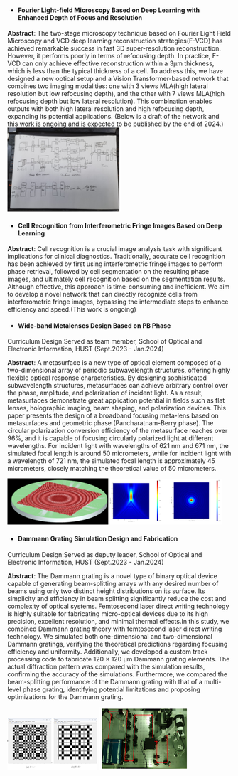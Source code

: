 - #### Fourier Light-field Microscopy Based on Deep Learning with Enhanced Depth of Focus and Resolution
<b>Abstract</b>: The two-stage microscopy technique based on Fourier Light Field Microscopy and VCD deep learning reconstruction strategies(F-VCD) has achieved remarkable success in fast 3D super-resolution reconstruction. However, it performs poorly in terms of refocusing depth. In practice, F-VCD can only achieve effective reconstruction within a 3µm thickness, which is less than the typical thickness of a cell. To address this, we have designed a new optical setup and a Vision Transformer-based network that combines two imaging modalities: one with 3 views MLA(high lateral resolution but low refocusing depth), and the other with 7 views MLA(high refocusing depth but low lateral resolution). This combination enables outputs with both high lateral resolution and high refocusing depth, expanding its potential applications. (Below is a draft of the network and this work is ongoing and is expected to be published by the end of 2024.)
<img src="static/assets/projimage/network.jpg" alt="Project Image" style="max-width:50%; height:auto;" class="mt-3 mb-3">

- #### Cell Recognition from Interferometric Fringe Images Based on Deep Learning
<b>Abstract</b>: Cell recognition is a crucial image analysis task with significant implications for clinical diagnostics. Traditionally, accurate cell recognition has been achieved by first using interferometric fringe images to perform phase retrieval, followed by cell segmentation on the resulting phase images, and ultimately cell recognition based on the segmentation results. Although effective, this approach is time-consuming and inefficient. We aim to develop a novel network that can directly recognize cells from interferometric fringe images, bypassing the intermediate steps to enhance efficiency and speed.(This work is ongoing)

- #### Wide-band Metalenses Design Based on PB Phase
Curriculum Design:Served as team member, School of Optical and Electronic Information, HUST (Sept.2023 - Jan.2024)

<b>Abstract</b>: A metasurface is a new type of optical element composed of a two-dimensional array of periodic subwavelength structures, offering highly flexible optical response characteristics. By designing sophisticated subwavelength structures, metasurfaces can achieve arbitrary control over the phase, amplitude, and polarization of incident light. As a result, metasurfaces demonstrate great application potential in fields such as flat lenses, holographic imaging, beam shaping, and polarization devices. This paper presents the design of a broadband focusing meta-lens based on metasurfaces and geometric phase (Pancharatnam-Berry phase). The circular polarization conversion efficiency of the metasurface reaches over 96%, and it is capable of focusing circularly polarized light at different wavelengths. For incident light with wavelengths of 621 nm and 671 nm, the simulated focal length is around 50 micrometers, while for incident light with a wavelength of 721 nm, the simulated focal length is approximately 45 micrometers, closely matching the theoretical value of 50 micrometers.

<img src="static/assets/projimage/pb.png" alt="Project Image" style="max-width:45%; height:auto;" class="mt-3 mb-3">
<img src="static/assets/projimage/pb1.jpg" alt="Project Image" style="max-width:50%; height:auto;" class="mt-3 mb-3">

- #### Dammann Grating Simulation Design and Fabrication
Curriculum Design:Served as deputy leader, School of Optical and Electronic Information, HUST (Sept.2023 - Jan.2024)

<b>Abstract</b>: The Dammann grating is a novel type of binary optical device capable of generating beam-splitting arrays with any desired number of beams using only two distinct height distributions on its surface. Its simplicity and efficiency in beam splitting significantly reduce the cost and complexity of optical systems. Femtosecond laser direct writing technology is highly suitable for fabricating micro-optical devices due to its high precision, excellent resolution, and minimal thermal effects.In this study, we combined Dammann grating theory with femtosecond laser direct writing technology. We simulated both one-dimensional and two-dimensional Dammann gratings, verifying the theoretical predictions regarding focusing efficiency and uniformity. Additionally, we developed a custom track processing code to fabricate 120 × 120 μm Dammann grating elements. The actual diffraction pattern was compared with the simulation results, confirming the accuracy of the simulations. Furthermore, we compared the beam-splitting performance of the Dammann grating with that of a multi-level phase grating, identifying potential limitations and proposing optimizations for the Dammann grating.

<img src="static/assets/projimage/Dammann.jpg" alt="Project Image" style="max-width:40%; height:auto;" class="mt-3 mb-3">
<img src="static/assets/projimage/laserwriting.png" alt="Project Image" style="max-width:40%; height:auto;" class="mt-3 mb-3">